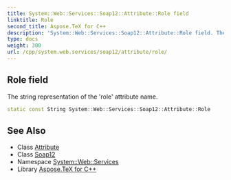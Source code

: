 ```yaml
---
title: System::Web::Services::Soap12::Attribute::Role field
linktitle: Role
second_title: Aspose.TeX for C++
description: 'System::Web::Services::Soap12::Attribute::Role field. The string representation of the ''role'' attribute name in C++.'
type: docs
weight: 300
url: /cpp/system.web.services/soap12/attribute/role/
---
```

## Role field


The string representation of the 'role' attribute name.

```cpp
static const String System::Web::Services::Soap12::Attribute::Role
```

## See Also

* Class [Attribute](../)
* Class [Soap12](../../)
* Namespace [System::Web::Services](../../../)
* Library [Aspose.TeX for C++](../../../../)
